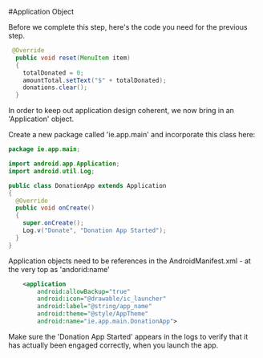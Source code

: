 #Application Object

Before we complete this step, here's the code you need for the previous step.

~~~java
 @Override
  public void reset(MenuItem item)
  {
    totalDonated = 0;
    amountTotal.setText("$" + totalDonated);
    donations.clear();
  }
~~~

In order to keep out application design coherent, we now bring in an 'Application' object.

Create a new package called 'ie.app.main' and incorporate this class here:

~~~java
package ie.app.main;

import android.app.Application;
import android.util.Log;

public class DonationApp extends Application
{
  @Override
  public void onCreate()
  {
    super.onCreate();
    Log.v("Donate", "Donation App Started");
  }
}
~~~

Application objects need to be references in the AndroidManifest.xml - at the very top as 'andorid:name'

~~~xml
    <application
        android:allowBackup="true"
        android:icon="@drawable/ic_launcher"
        android:label="@string/app_name"
        android:theme="@style/AppTheme" 
        android:name="ie.app.main.DonationApp">
~~~

Make sure the 'Donation App Started' appears in the logs to verify that it has actually been engaged correctly, when you launch the app.



